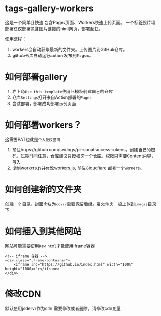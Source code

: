 # tags-gallery-workers
这是一个简单且快速
包含Pages页面、Workers快速上传页面。
一个标签照片墙
部署仅仅部署包含图片链接的html网页，部署超快。

使用流程：
1. workers会自动获取最新的文件夹。上传图片到GitHub仓库。
2. github仓库自动运行action 发布到Pages。


# 如何部署gallery
1. 右上角`Use this template`使用此模板创建自己的仓库
2. 仓库`Settings`打开来自Action部署的`Pages`
3. 尝试部署，部署成功部署示例页面

# 如何部署workers？
这需要PAT也就是`个人授权密钥`
1. 前往https://github.com/settings/personal-access-tokens，创建自己的密码。过期时间任意，仓库建议只授权这一个仓库。权限只需要Content内容，写入
2. 复制workers.js并修改workers.js, 前往Cloudflare 部署一个`workers`。

# 如何创建新的文件夹
创建一个目录，封面命名为`cover`需要保留后缀。带文件夹一起上传到`images`目录下

# 如何插入到其他网站
网站可能需要使用`Raw html`才能使用iframe容器
```
<!-- iframe 容器 -->
<div class="iframe-container">
    <iframe src="https://github.io/index.html" width="100%" height="1000px"></iframe>
</div>
```

# 修改CDN
默认使用jsdelivr作为cdn
需要修改或者删除。请修改cdn变量